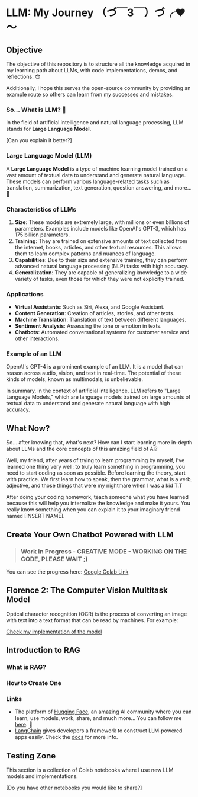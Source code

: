 # LLM: My Journey （づ￣3￣）づ╭❤～

## Objective

The objective of this repository is to structure all the knowledge acquired in my learning path about LLMs, with code implementations, demos, and reflections. 😎

Additionally, I hope this serves the open-source community by providing an example route so others can learn from my successes and mistakes.

### So... What is LLM? 🤔

In the field of artificial intelligence and natural language processing, LLM stands for **Large Language Model**.

[Can you explain it better?]

### Large Language Model (LLM)

A **Large Language Model** is a type of machine learning model trained on a vast amount of textual data to understand and generate natural language. These models can perform various language-related tasks such as translation, summarization, text generation, question answering, and more... 👀

### Characteristics of LLMs

1. **Size**: These models are extremely large, with millions or even billions of parameters. Examples include models like OpenAI's GPT-3, which has 175 billion parameters.
2. **Training**: They are trained on extensive amounts of text collected from the internet, books, articles, and other textual resources. This allows them to learn complex patterns and nuances of language.
3. **Capabilities**: Due to their size and extensive training, they can perform advanced natural language processing (NLP) tasks with high accuracy.
4. **Generalization**: They are capable of generalizing knowledge to a wide variety of tasks, even those for which they were not explicitly trained.

### Applications

- **Virtual Assistants**: Such as Siri, Alexa, and Google Assistant.
- **Content Generation**: Creation of articles, stories, and other texts.
- **Machine Translation**: Translation of text between different languages.
- **Sentiment Analysis**: Assessing the tone or emotion in texts.
- **Chatbots**: Automated conversational systems for customer service and other interactions.

### Example of an LLM

OpenAI's GPT-4 is a prominent example of an LLM. It is a model that can reason across audio, vision, and text in real-time. The potential of these kinds of models, known as multimodals, is unbelievable.

In summary, in the context of artificial intelligence, LLM refers to "Large Language Models," which are language models trained on large amounts of textual data to understand and generate natural language with high accuracy.

## What Now?

So... after knowing that, what's next? How can I start learning more in-depth about LLMs and the core concepts of this amazing field of AI?

Well, my friend, after years of trying to learn programming by myself, I've learned one thing very well: to truly learn something in programming, you need to start coding as soon as possible. Before learning the theory, start with practice. We first learn how to speak, then the grammar, what is a verb, adjective, and those things that were my nightmare when I was a kid T.T 

After doing your coding homework, teach someone what you have learned because this will help you internalize the knowledge and make it yours. You really know something when you can explain it to your imaginary friend named [INSERT NAME].

## Create Your Own Chatbot Powered with LLM

> ### Work in Progress - CREATIVE MODE - WORKING ON THE CODE, PLEASE WAIT ;)

You can see the progress here: [Google Colab Link](https://colab.research.google.com/drive/1h_FbRNYNxYLxNELYOEZpBj_0EE0qcU8l?usp=sharing)

## Florence 2: The Computer Vision Multitask Model

Optical character recognition (OCR) is the process of converting an image with text into a text format that can be read by machines. For example:

[Check my implementation of the model](https://colab.research.google.com/drive/1dnsgmg3sZdMxL6hHbgx7b9W46EpdreJi?usp=sharing)

## Introduction to RAG

### What is RAG?
### How to Create One

### Links

- The platform of [Hugging Face](https://huggingface.co/), an amazing AI community where you can learn, use models, work, share, and much more... You can follow me [here](https://huggingface.co/DSG). 🤗
- [LangChain](https://www.langchain.com/) gives developers a framework to construct LLM‑powered apps easily. Check the [docs](https://python.langchain.com/v0.2/docs/introduction/) for more info.

## Testing Zone

This section is a collection of Colab notebooks where I use new LLM models and implementations.

[Do you have other notebooks you would like to share?]
